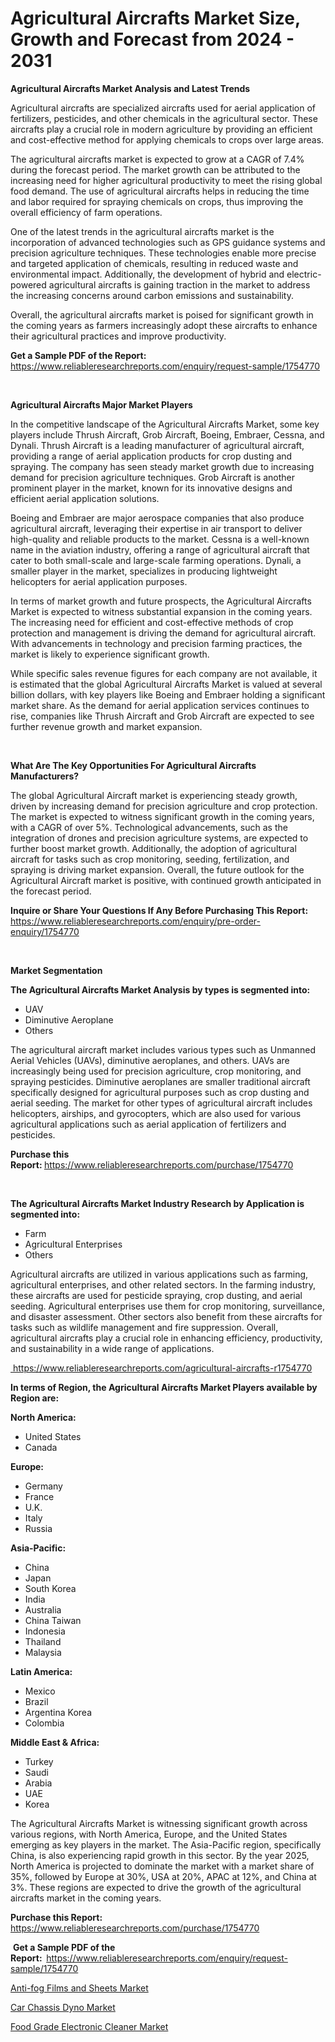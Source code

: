 <p><h1>Agricultural Aircrafts Market Size, Growth and Forecast from 2024 - 2031</h1></p><p><strong>Agricultural Aircrafts Market Analysis and Latest Trends</strong></p>
<p><p>Agricultural aircrafts are specialized aircrafts used for aerial application of fertilizers, pesticides, and other chemicals in the agricultural sector. These aircrafts play a crucial role in modern agriculture by providing an efficient and cost-effective method for applying chemicals to crops over large areas.</p><p>The agricultural aircrafts market is expected to grow at a CAGR of 7.4% during the forecast period. The market growth can be attributed to the increasing need for higher agricultural productivity to meet the rising global food demand. The use of agricultural aircrafts helps in reducing the time and labor required for spraying chemicals on crops, thus improving the overall efficiency of farm operations.</p><p>One of the latest trends in the agricultural aircrafts market is the incorporation of advanced technologies such as GPS guidance systems and precision agriculture techniques. These technologies enable more precise and targeted application of chemicals, resulting in reduced waste and environmental impact. Additionally, the development of hybrid and electric-powered agricultural aircrafts is gaining traction in the market to address the increasing concerns around carbon emissions and sustainability.</p><p>Overall, the agricultural aircrafts market is poised for significant growth in the coming years as farmers increasingly adopt these aircrafts to enhance their agricultural practices and improve productivity.</p></p>
<p><strong>Get a Sample PDF of the Report:&nbsp;</strong> <a href="https://www.reliableresearchreports.com/enquiry/request-sample/1754770">https://www.reliableresearchreports.com/enquiry/request-sample/1754770</a></p>
<p>&nbsp;</p>
<p><strong>Agricultural Aircrafts Major Market Players</strong></p>
<p><p>In the competitive landscape of the Agricultural Aircrafts Market, some key players include Thrush Aircraft, Grob Aircraft, Boeing, Embraer, Cessna, and Dynali. Thrush Aircraft is a leading manufacturer of agricultural aircraft, providing a range of aerial application products for crop dusting and spraying. The company has seen steady market growth due to increasing demand for precision agriculture techniques. Grob Aircraft is another prominent player in the market, known for its innovative designs and efficient aerial application solutions. </p><p>Boeing and Embraer are major aerospace companies that also produce agricultural aircraft, leveraging their expertise in air transport to deliver high-quality and reliable products to the market. Cessna is a well-known name in the aviation industry, offering a range of agricultural aircraft that cater to both small-scale and large-scale farming operations. Dynali, a smaller player in the market, specializes in producing lightweight helicopters for aerial application purposes.</p><p>In terms of market growth and future prospects, the Agricultural Aircrafts Market is expected to witness substantial expansion in the coming years. The increasing need for efficient and cost-effective methods of crop protection and management is driving the demand for agricultural aircraft. With advancements in technology and precision farming practices, the market is likely to experience significant growth.</p><p>While specific sales revenue figures for each company are not available, it is estimated that the global Agricultural Aircrafts Market is valued at several billion dollars, with key players like Boeing and Embraer holding a significant market share. As the demand for aerial application services continues to rise, companies like Thrush Aircraft and Grob Aircraft are expected to see further revenue growth and market expansion.</p></p>
<p>&nbsp;</p>
<p><strong>What Are The Key Opportunities For Agricultural Aircrafts Manufacturers?</strong></p>
<p><p>The global Agricultural Aircraft market is experiencing steady growth, driven by increasing demand for precision agriculture and crop protection. The market is expected to witness significant growth in the coming years, with a CAGR of over 5%. Technological advancements, such as the integration of drones and precision agriculture systems, are expected to further boost market growth. Additionally, the adoption of agricultural aircraft for tasks such as crop monitoring, seeding, fertilization, and spraying is driving market expansion. Overall, the future outlook for the Agricultural Aircraft market is positive, with continued growth anticipated in the forecast period.</p></p>
<p><strong>Inquire or Share Your Questions If Any Before Purchasing This Report:</strong> <a href="https://www.reliableresearchreports.com/enquiry/pre-order-enquiry/1754770">https://www.reliableresearchreports.com/enquiry/pre-order-enquiry/1754770</a></p>
<p>&nbsp;</p>
<p><strong>Market Segmentation</strong></p>
<p><strong>The Agricultural Aircrafts Market Analysis by types is segmented into:</strong></p>
<p><ul><li>UAV</li><li>Diminutive Aeroplane</li><li>Others</li></ul></p>
<p><p>The agricultural aircraft market includes various types such as Unmanned Aerial Vehicles (UAVs), diminutive aeroplanes, and others. UAVs are increasingly being used for precision agriculture, crop monitoring, and spraying pesticides. Diminutive aeroplanes are smaller traditional aircraft specifically designed for agricultural purposes such as crop dusting and aerial seeding. The market for other types of agricultural aircraft includes helicopters, airships, and gyrocopters, which are also used for various agricultural applications such as aerial application of fertilizers and pesticides.</p></p>
<p><strong>Purchase this Report:&nbsp;</strong><a href="https://www.reliableresearchreports.com/purchase/1754770">https://www.reliableresearchreports.com/purchase/1754770</a></p>
<p>&nbsp;</p>
<p><strong>The Agricultural Aircrafts Market Industry Research by Application is segmented into:</strong></p>
<p><ul><li>Farm</li><li>Agricultural Enterprises</li><li>Others</li></ul></p>
<p><p>Agricultural aircrafts are utilized in various applications such as farming, agricultural enterprises, and other related sectors. In the farming industry, these aircrafts are used for pesticide spraying, crop dusting, and aerial seeding. Agricultural enterprises use them for crop monitoring, surveillance, and disaster assessment. Other sectors also benefit from these aircrafts for tasks such as wildlife management and fire suppression. Overall, agricultural aircrafts play a crucial role in enhancing efficiency, productivity, and sustainability in a wide range of applications.</p></p>
<p><a href="https://www.reliableresearchreports.com/agricultural-aircrafts-r1754770">&nbsp;https://www.reliableresearchreports.com/agricultural-aircrafts-r1754770</a></p>
<p><strong>In terms of Region, the Agricultural Aircrafts Market Players available by Region are:</strong></p>
<p>
    <p> <strong> North America: </strong>
        <ul>
            <li>United States</li>
            <li>Canada</li>
        </ul>
        </p> 
    <p> <strong> Europe: </strong>
        <ul>
            <li>Germany</li>
            <li>France</li>
            <li>U.K.</li>
            <li>Italy</li>
            <li>Russia</li>
        </ul>
        </p> 
    <p> <strong> Asia-Pacific: </strong>
        <ul>
            <li>China</li>
            <li>Japan</li>
            <li>South Korea</li>
            <li>India</li>
            <li>Australia</li>
            <li>China Taiwan</li>
            <li>Indonesia</li>
            <li>Thailand</li>
            <li>Malaysia</li>
        </ul>
        </p> 
    <p> <strong> Latin America: </strong>
        <ul>
            <li>Mexico</li>
            <li>Brazil</li>
            <li>Argentina Korea</li>
            <li>Colombia</li>
        </ul>
        </p> 
    <p> <strong> Middle East & Africa: </strong>
        <ul>
            <li>Turkey</li>
            <li>Saudi</li>
            <li>Arabia</li>
            <li>UAE</li>
            <li>Korea</li>
        </ul>
    </p>
    </p>
<p><p>The Agricultural Aircrafts Market is witnessing significant growth across various regions, with North America, Europe, and the United States emerging as key players in the market. The Asia-Pacific region, specifically China, is also experiencing rapid growth in this sector. By the year 2025, North America is projected to dominate the market with a market share of 35%, followed by Europe at 30%, USA at 20%, APAC at 12%, and China at 3%. These regions are expected to drive the growth of the agricultural aircrafts market in the coming years.</p></p>
<p><strong>Purchase this Report: </strong><a href="https://www.reliableresearchreports.com/purchase/1754770">https://www.reliableresearchreports.com/purchase/1754770</a></p>
<p>&nbsp;<strong>Get a Sample PDF of the Report:&nbsp;&nbsp;</strong><a href="https://www.reliableresearchreports.com/enquiry/request-sample/1754770">https://www.reliableresearchreports.com/enquiry/request-sample/1754770</a></p>
<p><strong></strong></p>
<p><p><a href="https://www.linkedin.com/pulse/anti-fog-films-sheets-market-insights-players-forecast-till-xt6me?trackingId=C4ejJRlmHOpSNzxhjGd4ew%3D%3D">Anti-fog Films and Sheets Market</a></p><p><a href="https://www.linkedin.com/pulse/car-chassis-dyno-market-size-growth-segmentation-regional-egmoe?trackingId=kLsU%2BTx0QopmKOBVuiRfGQ%3D%3D">Car Chassis Dyno Market</a></p><p><a href="https://www.linkedin.com/pulse/food-grade-electronic-cleaner-market-furnish-information-size-d2nre?trackingId=4xiLMQjcJU4alg%2B%2BOb1CgQ%3D%3D">Food Grade Electronic Cleaner Market</a></p></p>